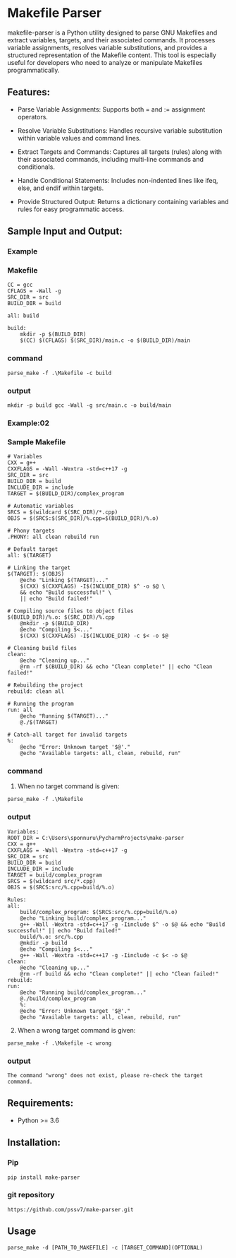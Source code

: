 # Makefile Parser

makefile-parser is a Python utility designed to parse GNU Makefiles and extract variables, targets, and their associated
commands. It processes variable assignments, resolves variable substitutions, and provides a structured representation
of the Makefile content. This tool is especially useful for developers who need to analyze or manipulate Makefiles
programmatically.

## Features:

- Parse Variable Assignments: Supports both = and := assignment operators.


- Resolve Variable Substitutions: Handles recursive variable substitution within variable values and command lines.


- Extract Targets and Commands: Captures all targets (rules) along with their associated commands, including multi-line
  commands and conditionals.


- Handle Conditional Statements: Includes non-indented lines like ifeq, else, and endif within targets.


- Provide Structured Output: Returns a dictionary containing variables and rules for easy programmatic access.

## Sample Input and Output:

### Example

### Makefile

```
CC = gcc
CFLAGS = -Wall -g
SRC_DIR = src
BUILD_DIR = build

all: build

build:
	mkdir -p $(BUILD_DIR)
	$(CC) $(CFLAGS) $(SRC_DIR)/main.c -o $(BUILD_DIR)/main

```

### command

```
parse_make -f .\Makefile -c build
```

### output

```
mkdir -p build gcc -Wall -g src/main.c -o build/main
```

### Example:02

### Sample Makefile

```
# Variables
CXX = g++
CXXFLAGS = -Wall -Wextra -std=c++17 -g
SRC_DIR = src
BUILD_DIR = build
INCLUDE_DIR = include
TARGET = $(BUILD_DIR)/complex_program

# Automatic variables
SRCS = $(wildcard $(SRC_DIR)/*.cpp)
OBJS = $(SRCS:$(SRC_DIR)/%.cpp=$(BUILD_DIR)/%.o)

# Phony targets
.PHONY: all clean rebuild run

# Default target
all: $(TARGET)

# Linking the target
$(TARGET): $(OBJS)
	@echo "Linking $(TARGET)..."
	$(CXX) $(CXXFLAGS) -I$(INCLUDE_DIR) $^ -o $@ \
	&& echo "Build successful!" \
	|| echo "Build failed!"

# Compiling source files to object files
$(BUILD_DIR)/%.o: $(SRC_DIR)/%.cpp
	@mkdir -p $(BUILD_DIR)
	@echo "Compiling $<..."
	$(CXX) $(CXXFLAGS) -I$(INCLUDE_DIR) -c $< -o $@

# Cleaning build files
clean:
	@echo "Cleaning up..."
	@rm -rf $(BUILD_DIR) && echo "Clean complete!" || echo "Clean failed!"

# Rebuilding the project
rebuild: clean all

# Running the program
run: all
	@echo "Running $(TARGET)..."
	@./$(TARGET)

# Catch-all target for invalid targets
%:
	@echo "Error: Unknown target '$@'."
	@echo "Available targets: all, clean, rebuild, run"

```

### command

1. When no target command is given:

```
parse_make -f .\Makefile 
```

### output

```
Variables:
ROOT_DIR = C:\Users\sponnuru\PycharmProjects\make-parser
CXX = g++
CXXFLAGS = -Wall -Wextra -std=c++17 -g
SRC_DIR = src
BUILD_DIR = build
INCLUDE_DIR = include
TARGET = build/complex_program
SRCS = $(wildcard src/*.cpp)
OBJS = $(SRCS:src/%.cpp=build/%.o)

Rules:
all:
	build/complex_program: $(SRCS:src/%.cpp=build/%.o)
	@echo "Linking build/complex_program..."
	g++ -Wall -Wextra -std=c++17 -g -Iinclude $^ -o $@ && echo "Build successful!" || echo "Build failed!"
	build/%.o: src/%.cpp
	@mkdir -p build
	@echo "Compiling $<..."
	g++ -Wall -Wextra -std=c++17 -g -Iinclude -c $< -o $@
clean:
	@echo "Cleaning up..."
	@rm -rf build && echo "Clean complete!" || echo "Clean failed!"
rebuild:
run:
	@echo "Running build/complex_program..."
	@./build/complex_program
	%:
	@echo "Error: Unknown target '$@'."
	@echo "Available targets: all, clean, rebuild, run"

```

2. When a wrong target command is given:

```
parse_make -f .\Makefile -c wrong
```

### output

```
The command "wrong" does not exist, please re-check the target command.
```

## Requirements:

- Python >= 3.6

## Installation:

### Pip

```shell
pip install make-parser
```

### git repository

```
https://github.com/pssv7/make-parser.git
```

## Usage

```shell
parse_make -d [PATH_TO_MAKEFILE] -c [TARGET_COMMAND](OPTIONAL)
```

